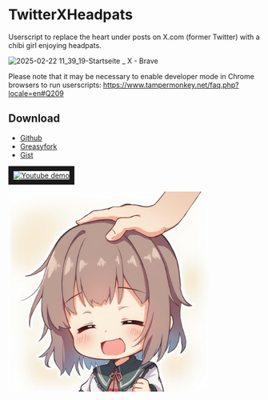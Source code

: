 # TwitterXHeadpats
Userscript to replace the heart under posts on X.com (former Twitter) with a chibi girl enjoying headpats.

![2025-02-22 11_39_19-Startseite _ X - Brave](https://github.com/user-attachments/assets/39a96878-1d72-436c-b9ea-b63f315929ac)



Please note that it may be necessary to enable developer mode in Chrome browsers to run userscripts: https://www.tampermonkey.net/faq.php?locale=en#Q209

## Download
* <a href="https://github.com/Alsweider/TwitterXHeadpats/releases/latest">Github</a>
* <a href="https://greasyfork.org/scripts/527735-twitterxheadpats">Greasyfork</a>
* <a href="https://gist.github.com/Alsweider/f5fe8f72fb41d03c4c2ec11b68d93c39">Gist</a>

<a href="https://www.youtube.com/embed/cwgjB5QCUq4
" target="_blank"><img src="http://img.youtube.com/vi/cwgjB5QCUq4/0.jpg" 
alt="Youtube demo" width="480" height="360" border="10" /></a>

<img src="https://github.com/Alsweider/TwitterXHeadpats/blob/ce0b72be2d2272f999cb8656d0b42cc3d2713ee3/headpats.jpg" width="400" height="400">

